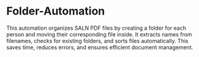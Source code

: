 # Folder-Automation
This automation organizes SALN PDF files by creating a folder for each person and moving their corresponding file inside. It extracts names from filenames, checks for existing folders, and sorts files automatically. This saves time, reduces errors, and ensures efficient document management.
